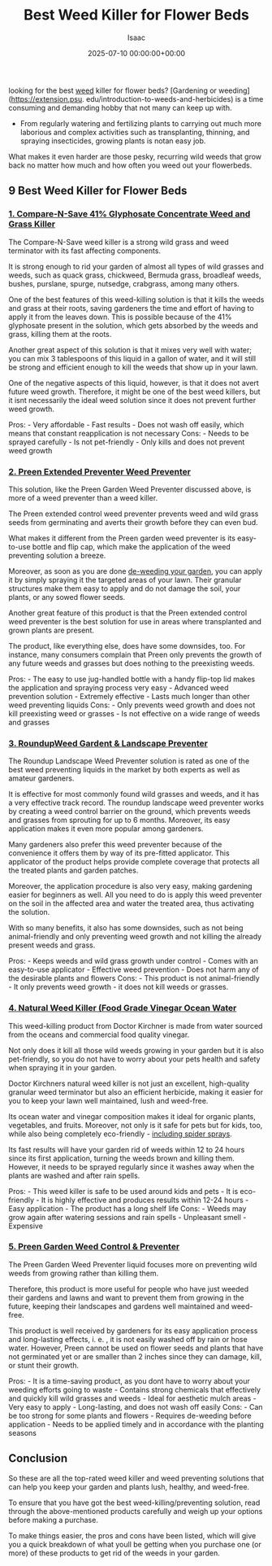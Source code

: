 ﻿---
title: Best Weed Killer for Flower Beds
description: looking for the best weed killer for flower beds? Gardening or weeding is a time consuming and demanding hobby that not many can keep up with. - From...
slug: /best-weed-killer-for-flower-beds/
date: 2025-07-10 00:00:00+00:00
lastmod: 2025-07-10 00:00:00+03:00
author: Isaac
categories:
- Product Reviews
- Tillers
tags:
- product-reviews
- best
- weed
layout: post
---

looking for the best [weed](https://pestpolicy.com/best-weed-killer-for-lawns/) killer for flower beds? [Gardening or weeding](https://extension.psu. edu/introduction-to-weeds-and-herbicides) is a time consuming and demanding hobby that not many can keep up with.

- From regularly watering and fertilizing plants to carrying out much more laborious and complex activities such as transplanting, thinning, and spraying insecticides, growing plants is notan easy job.

What makes it even harder are those pesky, recurring wild weeds that grow back no matter how much and how often you weed out your flowerbeds.

##  9 Best Weed Killer for Flower Beds

###  [1. Compare-N-Save 41% Glyphosate Concentrate Weed and Grass Killer](https://www.amazon.com/dp/B00ARKS3XO/?tag=p-policy-20)

The Compare-N-Save weed killer is a strong wild grass and weed terminator with its fast affecting components.

It is strong enough to rid your garden of almost all types of wild grasses and weeds, such as quack grass, chickweed, Bermuda grass, broadleaf weeds, bushes, purslane, spurge, nutsedge, crabgrass, among many others.

One of the best features of this weed-killing solution is that it kills the weeds and grass at their roots, saving gardeners the time and effort of having to apply it from the leaves down. This is possible because of the 41% glyphosate present in the solution, which gets absorbed by the weeds and grass, killing them at the roots.

Another great aspect of this solution is that it mixes very well with water; you can mix 3 tablespoons of this liquid in a gallon of water, and it will still be strong and efficient enough to kill the weeds that show up in your lawn.

One of the negative aspects of this liquid, however, is that it does not avert future weed growth. Therefore, it might be one of the best weed killers, but it isnt necessarily the ideal weed solution since it does not prevent further weed growth.

Pros: - Very affordable - Fast results - Does not wash off easily, which means that constant reapplication is not necessary Cons: - Needs to be sprayed carefully - Is not pet-friendly - Only kills and does not prevent weed growth

###  [2. Preen Extended Preventer Weed Preventer](https://www.amazon.com/dp/B074J5699N/?tag=p-policy-20)

This solution, like the Preen Garden Weed Preventer discussed above, is more of a weed preventer than a weed killer.

The Preen extended control weed preventer prevents weed and wild grass seeds from germinating and averts their growth before they can even bud.

What makes it different from the Preen garden weed preventer is its easy-to-use bottle and flip cap, which make the application of the weed preventing solution a breeze.

Moreover, as soon as you are done [de-weeding your garden](https://pestpolicy.com/best-lawn-mower-for-large-yard/), you can apply it by simply spraying it the targeted areas of your lawn. Their granular structures make them easy to apply and do not damage the soil, your plants, or any sowed flower seeds.

Another great feature of this product is that the Preen extended control weed preventer is the best solution for use in areas where transplanted and grown plants are present.

The product, like everything else, does have some downsides, too. For instance, many consumers complain that Preen only prevents the growth of any future weeds and grasses but does nothing to the preexisting weeds.

Pros: - The easy to use jug-handled bottle with a handy flip-top lid makes the application and spraying process very easy - Advanced weed prevention solution - Extremely effective - Lasts much longer than other weed preventing liquids Cons: - Only prevents weed growth and does not kill preexisting weed or grasses - Is not effective on a wide range of weeds and grasses

###  [3. RoundupWeed Gardent & Landscape Preventer](https://www.amazon.com/dp/B077X7XQM8/?tag=p-policy-20)

The Roundup Landscape Weed Preventer solution is rated as one of the best weed preventing liquids in the market by both experts as well as amateur gardeners.

It is effective for most commonly found wild grasses and weeds, and it has a very effective track record. The roundup landscape weed preventer works by creating a weed control barrier on the ground, which prevents weeds and grasses from sprouting for up to 6 months. Moreover, its easy application makes it even more popular among gardeners.

Many gardeners also prefer this weed preventer because of the convenience it offers them by way of its pre-fitted applicator. This applicator of the product helps provide complete coverage that protects all the treated plants and garden patches.

Moreover, the application procedure is also very easy, making gardening easier for beginners as well. All you need to do is apply this weed preventer on the soil in the affected area and water the treated area, thus activating the solution.

With so many benefits, it also has some downsides, such as not being animal-friendly and only preventing weed growth and not killing the already present weeds and grass.

Pros: - Keeps weeds and wild grass growth under control - Comes with an easy-to-use applicator - Effective weed prevention - Does not harm any of the desirable plants and flowers Cons: - This product is not animal-friendly - It only prevents weed growth - it does not kill weeds or grasses.

###  [4. Natural Weed Killer (Food Grade Vinegar Ocean Water](https://www.amazon.com/dp/B0714NHR4Z/?tag=p-policy-20)

This weed-killing product from Doctor Kirchner is made from water sourced from the oceans and commercial food quality vinegar.

Not only does it kill all those wild weeds growing in your garden but it is also pet-friendly, so you do not have to worry about your pets health and safety when spraying it in your garden.

Doctor Kirchners natural weed killer is not just an excellent, high-quality granular weed terminator but also an efficient herbicide, making it easier for you to keep your lawn well maintained, lush and weed-free.

Its ocean water and vinegar composition makes it ideal for organic plants, vegetables, and fruits. Moreover, not only is it safe for pets but for kids, too, while also being completely eco-friendly - [including spider sprays](https://pestpolicy.com/best-spider-spray-for-yard/).

Its fast results will have your garden rid of weeds within 12 to 24 hours since its first application, turning the weeds brown and killing them. However, it needs to be sprayed regularly since it washes away when the plants are washed and after rain spells.

Pros: - This weed killer is safe to be used around kids and pets - It is eco-friendly - It is highly effective and produces results within 12-24 hours - Easy application - The product has a long shelf life Cons: - Weeds may grow again after watering sessions and rain spells - Unpleasant smell - Expensive

###  [5. Preen Garden Weed Control & Preventer](https://www.amazon.com/dp/B077NNWYY9/?tag=p-policy-20)

The Preen Garden Weed Preventer liquid focuses more on preventing wild weeds from growing rather than killing them.

Therefore, this product is more useful for people who have just weeded their gardens and lawns and want to prevent them from growing in the future, keeping their landscapes and gardens well maintained and weed-free.

This product is well received by gardeners for its easy application process and long-lasting effects, i. e. , it is not easily washed off by rain or hose water. However, Preen cannot be used on flower seeds and plants that have not germinated yet or are smaller than 2 inches since they can damage, kill, or stunt their growth.

Pros: - It is a time-saving product, as you dont have to worry about your weeding efforts going to waste - Contains strong chemicals that effectively and quickly kill wild grasses and weeds - Ideal for aesthetic mulch areas - Very easy to apply - Long-lasting, and does not wash off easily Cons: - Can be too strong for some plants and flowers - Requires de-weeding before application - Needs to be applied timely and in accordance with the planting seasons

##  Conclusion

So these are all the top-rated weed killer and weed preventing solutions that can help you keep your garden and plants lush, healthy, and weed-free.

To ensure that you have got the best weed-killing/preventing solution, read through the above-mentioned products carefully and weigh up your options before making a purchase.

To make things easier, the pros and cons have been listed, which will give you a quick breakdown of what youll be getting when you purchase one (or more) of these products to get rid of the weeds in your garden.


